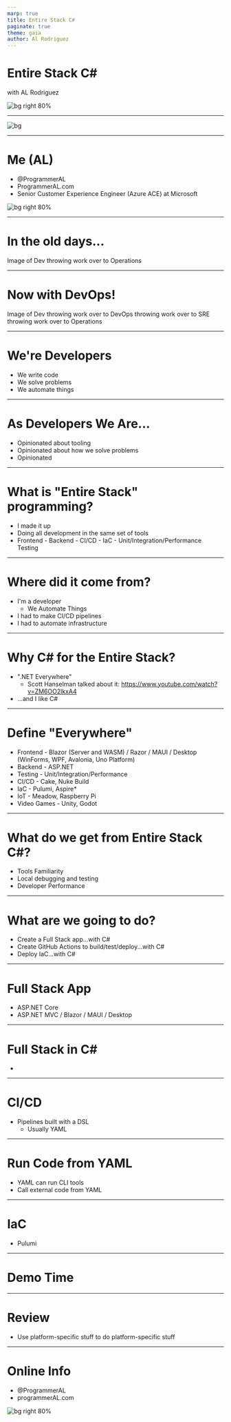 ```yaml
---
marp: true
title: Entire Stack C#
paginate: true
theme: gaia
author: Al Rodriguez
---
```


# Entire Stack C#

with AL Rodriguez

![bg right 80%](presentation-images/presentation_link_qrcode.png)

---

![bg](presentation-images/sponsors.png)

---

# Me (AL)

- @ProgrammerAL
- ProgrammerAL.com
- Senior Customer Experience Engineer (Azure ACE) at Microsoft

![bg right 80%](presentation-images/presentation_link_qrcode.png)

---

# In the old days...

Image of Dev throwing work over to Operations

---

# Now with DevOps!

Image of Dev throwing work over to DevOps throwing work over to SRE throwing work over to Operations

---

# We're Developers

- We write code
- We solve problems
- We automate things

---

# As Developers We Are...

- Opinionated about tooling
- Opinionated about how we solve problems
- Opinionated

---

# What is "Entire Stack" programming?

- I made it up
- Doing all development in the same set of tools
- Frontend - Backend - CI/CD - IaC - Unit/Integration/Performance Testing

---

# Where did it come from?

- I'm a developer
  - We Automate Things
- I had to make CI/CD pipelines
- I had to automate infrastructure

---

# Why C# for the Entire Stack?

- ".NET Everywhere"
  - Scott Hanselman talked about it: https://www.youtube.com/watch?v=ZM6OO2lkxA4
- ...and I like C#

---

# Define "Everywhere"

- Frontend - Blazor (Server and WASM) / Razor / MAUI / Desktop (WinForms, WPF, Avalonia, Uno Platform)
- Backend - ASP.NET
- Testing - Unit/Integration/Performance
- CI/CD - Cake, Nuke Build
- IaC - Pulumi, Aspire*
- IoT -  Meadow, Raspberry Pi
- Video Games -  Unity, Godot

---

# What do we get from Entire Stack C#?

- Tools Familiarity
- Local debugging and testing
- Developer Performance

---

# What are we going to do?

- Create a Full Stack app...with C#
- Create GitHub Actions to build/test/deploy...with C#
- Deploy IaC...with C#

---

# Full Stack App

- ASP.NET Core
- ASP.NET MVC / Blazor / MAUI / Desktop

---

# Full Stack in C#

- 

---

# CI/CD

- Pipelines built with a DSL
  - Usually YAML

---

# Run Code from YAML

- YAML can run CLI tools
- Call external code from YAML

---

# IaC

- Pulumi

---

# Demo Time

---

# Review

- Use platform-specific stuff to do platform-specific stuff

---

# Online Info

- @ProgrammerAL
- programmerAL.com

![bg right 80%](presentation-images/presentation_link_qrcode.png)
